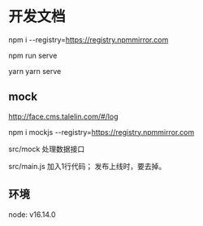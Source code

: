 # 开发文档

npm i --registry=https://registry.npmmirror.com

npm run serve

yarn
yarn serve

## mock

http://face.cms.talelin.com/#/log

npm i mockjs  --registry=https://registry.npmmirror.com

src/mock 处理数据接口

src/main.js 加入1行代码；
发布上线时，要去掉。

## 环境

node: v16.14.0
